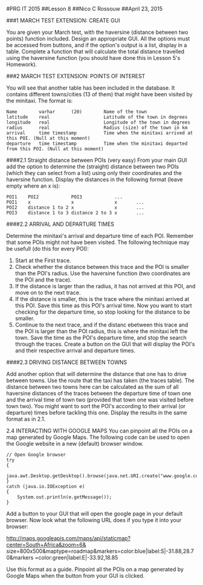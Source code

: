 #PRG IT 2015
##Lesson 8
##Nico C Rossouw
##April 23, 2015

###1 MARCH TEST EXTENSION: CREATE GUI

You are given your March test, with the haversine (distance between two points) function included.
Design an appropriate GUI. All the options must be accessed from buttons, and if the option's output is a
list, display in a table. Complete a function that will calculate the total distance travelled using the haversine
function (you should have done this in Lesson 5's Homework).

###2 MARCH TEST EXTENSION: POINTS OF INTEREST

You will see that another table has been included in the database. It contains different towns/cities (13 of
them) that might have been visited by the minitaxi. The format is:

```
Name		varhar	 	(20)		Name of the town
latitude 	real					Latitude of the town in degrees
longitude 	real 					Longitude of the town in degrees
radius 		real 					Radius (size) of the town in km
arrival 	time timestamp 			Time when the minitaxi arrived at this POI. (Null at this moment)
departure 	time timestamp			Time when the minitaxi departed from this POI. (Null at this moment)
```

####2.1 Straight distance between POIs (very easy)
From your main GUI add the option to determine the (straight) distance between two POIs (which they
can select from a list) using only their coordinates and the haversine function. Display the distances in the
following format (leave empty where an x is):
```
POI1 	POI2 			POI3 			...
POI1 	x 				x 				x		...
POI2 	distance 1 to 2 x 				x 		...
POI3 	distance 1 to 3 distance 2 to 3 x 		...
```
####2.2 ARRIVAL AND DEPARTURE TIMES

Determine the minitaxi's arrival and departure time of each POI. Remember that some POIs might not
have been visited. The following technique may be usefull (do this for every POI):

1. Start at the First trace.
2. Check whether the distance between this trace and the POI is smaller than the POI's radius. Use the
haversine function (two coordinates are the POI and the trace).
3. If the distance is larger than the radius, it has not arrived at this POI, and move on to the next trace.
4. If the distance is smaller, this is the trace where the minitaxi arrived at this POI. Save this time as
this POI's arrival time. Now you want to start checking for the departure time, so stop looking for the
distance to be smaller.
5. Continue to the next trace, and if the distanc ebetween this trace and the POI is larger than the POI
radius, this is where the minitaxi left the town. Save the time as the POI's departure time, and stop the
search through the traces.
Create a button on the GUI that will display the POI's and their respective arrival and departure times.

####2.3 DRIVING DISTANCE BETWEEN TOWNS

Add another option that will determine the distance that one has to drive between towns. Use the route that
the taxi has taken (the traces table). The distance between two towns here can be calculated as the sum of
all haversine distances of the traces between the departure time of town one and the arrival time of town two
(provided that town one was visited before town two). You might want to sort the POI's according to their
arrival (or departure) times before tackling this one.
Display the results in the same format as in 2.1.

2.4 INTERACTING WITH GOOGLE MAPS
You can pinpoint all the POIs on a map generated by Google Maps. The following code can be used to open
the Google website in a new (default) browser window.
```
// Open Google browser
try
{
	java.awt.Desktop.getDesktop().browse(java.net.URI.create("www.google.co.za"));
}
catch (java.io.IOException e) 
{
	System.out.println(e.getMessage());
}
```
Add a button to your GUI that will open the google page in your default browser.
Now look what the following URL does if you type it into your browser:

http://maps.googleapis.com/maps/api/staticmap?center=South+Africa&zoom=6&
size=800x500&maptype=roadmap&markers=color:blue|label:S|-31.88,28.70&markers
=color:green|label:E|-33.92,18.85

Use this format as a guide. Pinpoint all the POIs on a map generated by Google Maps when the button
from your GUI is clicked.
